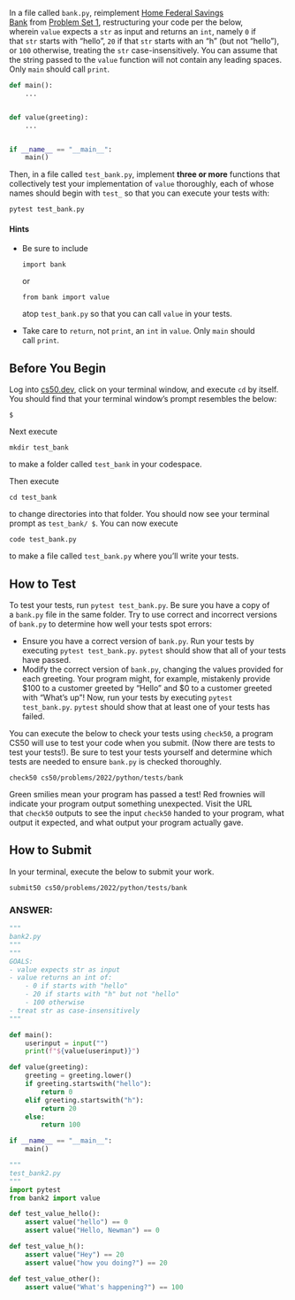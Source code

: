 In a file called `bank.py`, reimplement [Home Federal Savings Bank](https://cs50.harvard.edu/python/2022/psets/1/bank/) from [Problem Set 1](https://cs50.harvard.edu/python/2022/psets/1/), restructuring your code per the below, wherein `value` expects a `str` as input and returns an `int`, namely `0` if that `str` starts with “hello”, `20` if that `str` starts with an “h” (but not “hello”), or `100` otherwise, treating the `str` case-insensitively. You can assume that the string passed to the `value` function will not contain any leading spaces. Only `main` should call `print`.

```python
def main():
    ...


def value(greeting):
    ...


if __name__ == "__main__":
    main()
```

Then, in a file called `test_bank.py`, implement **three or more** functions that collectively test your implementation of `value` thoroughly, each of whose names should begin with `test_` so that you can execute your tests with:

```
pytest test_bank.py
```

#### Hints
- Be sure to include
    ```
    import bank
    ```
    or
    ```
    from bank import value
    ```
    atop `test_bank.py` so that you can call `value` in your tests.
    
- Take care to `return`, not `print`, an `int` in `value`. Only `main` should call `print`.

## Before You Begin

Log into [cs50.dev](https://cs50.dev/), click on your terminal window, and execute `cd` by itself. You should find that your terminal window’s prompt resembles the below:

```
$
```

Next execute

```
mkdir test_bank
```

to make a folder called `test_bank` in your codespace.

Then execute

```
cd test_bank
```

to change directories into that folder. You should now see your terminal prompt as `test_bank/ $`. You can now execute

```
code test_bank.py
```

to make a file called `test_bank.py` where you’ll write your tests.

## How to Test

To test your tests, run `pytest test_bank.py`. Be sure you have a copy of a `bank.py` file in the same folder. Try to use correct and incorrect versions of `bank.py` to determine how well your tests spot errors:

- Ensure you have a correct version of `bank.py`. Run your tests by executing `pytest test_bank.py`. `pytest` should show that all of your tests have passed.
- Modify the correct version of `bank.py`, changing the values provided for each greeting. Your program might, for example, mistakenly provide $100 to a customer greeted by “Hello” and $0 to a customer greeted with “What’s up”! Now, run your tests by executing `pytest test_bank.py`. `pytest` should show that at least one of your tests has failed.

You can execute the below to check your tests using `check50`, a program CS50 will use to test your code when you submit. (Now there are tests to test your tests!). Be sure to test your tests yourself and determine which tests are needed to ensure `bank.py` is checked thoroughly.

```
check50 cs50/problems/2022/python/tests/bank
```

Green smilies mean your program has passed a test! Red frownies will indicate your program output something unexpected. Visit the URL that `check50` outputs to see the input `check50` handed to your program, what output it expected, and what output your program actually gave.

## How to Submit

In your terminal, execute the below to submit your work.

```
submit50 cs50/problems/2022/python/tests/bank
```


### ANSWER:
```python
"""
bank2.py
"""
"""
GOALS:
- value expects str as input
- value returns an int of:
    - 0 if starts with "hello"
    - 20 if starts with "h" but not "hello"
    - 100 otherwise
- treat str as case-insensitively
"""

def main():
    userinput = input("")
    print(f"${value(userinput)}")

def value(greeting):
    greeting = greeting.lower()
    if greeting.startswith("hello"):
        return 0
    elif greeting.startswith("h"):
        return 20
    else:
        return 100

if __name__ == "__main__":
    main()
```

```python
"""
test_bank2.py
"""
import pytest
from bank2 import value

def test_value_hello():
    assert value("hello") == 0
    assert value("Hello, Newman") == 0

def test_value_h():
    assert value("Hey") == 20
    assert value("how you doing?") == 20

def test_value_other():
    assert value("What's happening?") == 100
```